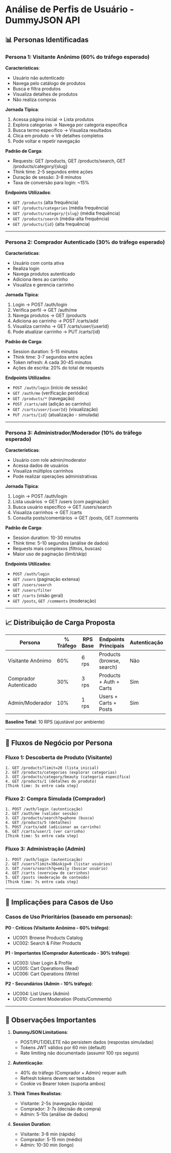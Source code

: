 # Análise de Perfis de Usuário - DummyJSON API

## 📊 Personas Identificadas

### Persona 1: Visitante Anônimo (60% do tráfego esperado)

**Características**:
- Usuário não autenticado
- Navega pelo catálogo de produtos
- Busca e filtra produtos
- Visualiza detalhes de produtos
- Não realiza compras

**Jornada Típica**:
1. Acessa página inicial → Lista produtos
2. Explora categorias → Navega por categoria específica
3. Busca termo específico → Visualiza resultados
4. Clica em produto → Vê detalhes completos
5. Pode voltar e repetir navegação

**Padrão de Carga**:
- Requests: GET /products, GET /products/search, GET /products/category/{slug}
- Think time: 2-5 segundos entre ações
- Duração de sessão: 3-8 minutos
- Taxa de conversão para login: ~15%

**Endpoints Utilizados**:
- `GET /products` (alta frequência)
- `GET /products/categories` (média frequência)
- `GET /products/category/{slug}` (média frequência)
- `GET /products/search` (média-alta frequência)
- `GET /products/{id}` (alta frequência)

---

### Persona 2: Comprador Autenticado (30% do tráfego esperado)

**Características**:
- Usuário com conta ativa
- Realiza login
- Navega produtos autenticado
- Adiciona itens ao carrinho
- Visualiza e gerencia carrinho

**Jornada Típica**:
1. Login → POST /auth/login
2. Verifica perfil → GET /auth/me
3. Navega produtos → GET /products
4. Adiciona ao carrinho → POST /carts/add
5. Visualiza carrinho → GET /carts/user/{userId}
6. Pode atualizar carrinho → PUT /carts/{id}

**Padrão de Carga**:
- Session duration: 5-15 minutos
- Think time: 3-7 segundos entre ações
- Token refresh: A cada 30-45 minutos
- Ações de escrita: 20% do total de requests

**Endpoints Utilizados**:
- `POST /auth/login` (início de sessão)
- `GET /auth/me` (verificação periódica)
- `GET /products/*` (navegação)
- `POST /carts/add` (adição ao carrinho)
- `GET /carts/user/{userId}` (visualização)
- `PUT /carts/{id}` (atualização - simulada)

---

### Persona 3: Administrador/Moderador (10% do tráfego esperado)

**Características**:
- Usuário com role admin/moderator
- Acessa dados de usuários
- Visualiza múltiplos carrinhos
- Pode realizar operações administrativas

**Jornada Típica**:
1. Login → POST /auth/login
2. Lista usuários → GET /users (com paginação)
3. Busca usuário específico → GET /users/search
4. Visualiza carrinhos → GET /carts
5. Consulta posts/comentários → GET /posts, GET /comments

**Padrão de Carga**:
- Session duration: 10-30 minutos
- Think time: 5-10 segundos (análise de dados)
- Requests mais complexos (filtros, buscas)
- Maior uso de paginação (limit/skip)

**Endpoints Utilizados**:
- `POST /auth/login`
- `GET /users` (paginação extensa)
- `GET /users/search`
- `GET /users/filter`
- `GET /carts` (visão geral)
- `GET /posts`, `GET /comments` (moderação)

---

## 📈 Distribuição de Carga Proposta

| Persona | % Tráfego | RPS Base | Endpoints Principais | Autenticação |
|---------|-----------|----------|----------------------|--------------|
| Visitante Anônimo | 60% | 6 rps | Products (browse, search) | Não |
| Comprador Autenticado | 30% | 3 rps | Products + Auth + Carts | Sim |
| Admin/Moderador | 10% | 1 rps | Users + Carts + Posts | Sim |

**Baseline Total**: 10 RPS (ajustável por ambiente)

---

## 🔄 Fluxos de Negócio por Persona

### Fluxo 1: Descoberta de Produto (Visitante)
```
1. GET /products?limit=20 (lista inicial)
2. GET /products/categories (explorar categorias)
3. GET /products/category/beauty (categoria específica)
4. GET /products/1 (detalhes do produto)
[Think time: 3s entre cada step]
```

### Fluxo 2: Compra Simulada (Comprador)
```
1. POST /auth/login (autenticação)
2. GET /auth/me (validar sessão)
3. GET /products/search?q=phone (busca)
4. GET /products/5 (detalhes)
5. POST /carts/add (adicionar ao carrinho)
6. GET /carts/user/1 (ver carrinho)
[Think time: 5s entre cada step]
```

### Fluxo 3: Administração (Admin)
```
1. POST /auth/login (autenticação)
2. GET /users?limit=30&skip=0 (listar usuários)
3. GET /users/search?q=emily (buscar usuário)
4. GET /carts (overview de carrinhos)
5. GET /posts (moderação de conteúdo)
[Think time: 7s entre cada step]
```

---

## 🎯 Implicações para Casos de Uso

### Casos de Uso Prioritários (baseado em personas):

**P0 - Críticos (Visitante Anônimo - 60% tráfego)**:
- UC001: Browse Products Catalog
- UC002: Search & Filter Products

**P1 - Importantes (Comprador Autenticado - 30% tráfego)**:
- UC003: User Login & Profile
- UC005: Cart Operations (Read)
- UC006: Cart Operations (Write)

**P2 - Secundários (Admin - 10% tráfego)**:
- UC004: List Users (Admin)
- UC010: Content Moderation (Posts/Comments)

---

## 📝 Observações Importantes

1. **DummyJSON Limitations**:
   - POST/PUT/DELETE não persistem dados (respostas simuladas)
   - Tokens JWT válidos por 60 min (default)
   - Rate limiting não documentado (assumir 100 rps seguro)

2. **Autenticação**:
   - 40% do tráfego (Comprador + Admin) requer auth
   - Refresh tokens devem ser testados
   - Cookie vs Bearer token (suporta ambos)

3. **Think Times Realistas**:
   - Visitante: 2-5s (navegação rápida)
   - Comprador: 3-7s (decisão de compra)
   - Admin: 5-10s (análise de dados)

4. **Session Duration**:
   - Visitante: 3-8 min (rápido)
   - Comprador: 5-15 min (médio)
   - Admin: 10-30 min (longo)

